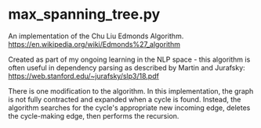 # max_spanning_tree.py

An implementation of the Chu Liu Edmonds Algorithm. https://en.wikipedia.org/wiki/Edmonds%27_algorithm

Created as part of my ongoing learning in the NLP space - this algorithm is often useful in dependency parsing as described by Martin and Jurafsky: https://web.stanford.edu/~jurafsky/slp3/18.pdf

There is one modification to the algorithm. In this implementation, the graph is not fully contracted and expanded when a cycle is found. Instead, the algorithm searches for the cycle's appropriate new incoming edge, deletes the cycle-making edge,
then performs the recursion.
